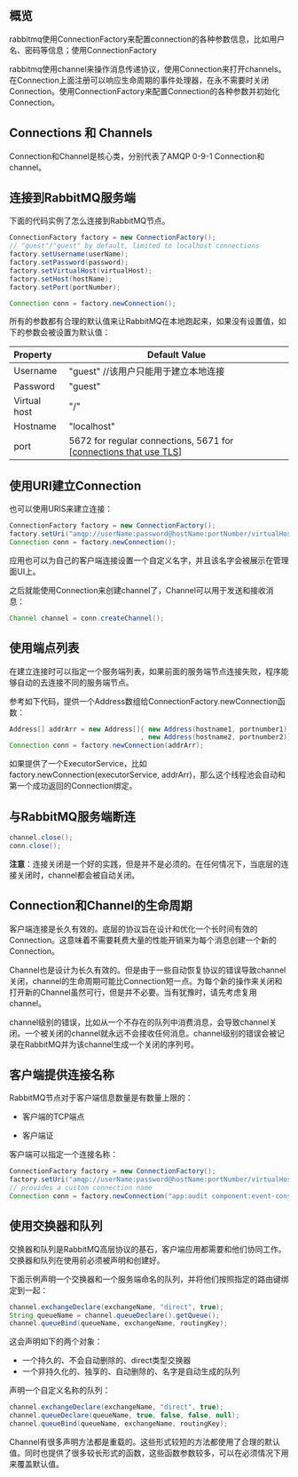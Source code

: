 ## 概览

rabbitmq使用ConnectionFactory来配置connection的各种参数信息，比如用户名、密码等信息；使用ConnectionFactory

rabbitmq使用channel来操作消息传递协议，使用Connection来打开channels。在Connection上面注册可以响应生命周期的事件处理器，在永不需要时关闭Connection。使用ConnectionFactory来配置Connection的各种参数并初始化Connection。

## Connections 和 Channels

Connection和Channel是核心类，分别代表了AMQP 0-9-1 Connection和channel。

## 连接到RabbitMQ服务端

下面的代码实例了怎么连接到RabbitMQ节点。

```java
ConnectionFactory factory = new ConnectionFactory();
// "guest"/"guest" by default, limited to localhost connections
factory.setUsername(userName);
factory.setPassword(password);
factory.setVirtualHost(virtualHost);
factory.setHost(hostName);
factory.setPort(portNumber);

Connection conn = factory.newConnection();
```

所有的参数都有合理的默认值来让RabbitMQ在本地跑起来，如果没有设置值，如下的参数会被设置为默认值：

| Property     | Default Value                                                |
| :----------- | ------------------------------------------------------------ |
| Username     | "guest" //该用户只能用于建立本地连接                         |
| Password     | "guest"                                                      |
| Virtual host | "/"                                                          |
| Hostname     | "localhost"                                                  |
| port         | 5672 for regular connections, 5671 for [[connections that use TLS](https://www.rabbitmq.com/ssl.html)] |

## 使用URI建立Connection

也可以使用URIS来建立连接：

```java
ConnectionFactory factory = new ConnectionFactory();
factory.setUri("amqp://userName:password@hostName:portNumber/virtualHost");
Connection conn = factory.newConnection();
```

应用也可以为自己的客户端连接设置一个自定义名字，并且该名字会被展示在管理面UI上。

之后就能使用Connection来创建channel了，Channel可以用于发送和接收消息：

```java
Channel channel = conn.createChannel();
```

## 使用端点列表

在建立连接时可以指定一个服务端列表，如果前面的服务端节点连接失败，程序能够自动的去连接不同的服务端节点。

参考如下代码，提供一个Address数组给ConnectionFactory.newConnection函数：

```java
Address[] addrArr = new Address[]{ new Address(hostname1, portnumber1)
                                 , new Address(hostname2, portnumber2)};
Connection conn = factory.newConnection(addrArr);
```

如果提供了一个ExecutorService，比如factory.newConnection(executorService, addrArr)，那么这个线程池会自动和第一个成功返回的Connection绑定。

## 与RabbitMQ服务端断连

```java
channel.close();
conn.close();
```

**注意**：连接关闭是一个好的实践，但是并不是必须的。在任何情况下，当底层的连接关闭时，channel都会被自动关闭。

## Connection和Channel的生命周期

客户端连接是长久有效的。底层的协议旨在设计和优化一个长时间有效的Connection。这意味着不需要耗费大量的性能开销来为每个消息创建一个新的Connection。

Channel也是设计为长久有效的。但是由于一些自动恢复协议的错误导致channel关闭，channel的生命周期可能比Connection短一点。为每个新的操作来关闭和打开新的Channel虽然可行，但是并不必要。当有犹豫时，请先考虑复用channel。

channel级别的错误，比如从一个不存在的队列中消费消息，会导致channel关闭。一个被关闭的channel就永远不会接收任何消息。channel级别的错误会被记录在RabbitMQ并为该channel生成一个关闭的序列号。

## 客户端提供连接名称

RabbitMQ节点对于客户端信息数量是有数量上限的：

- 客户端的TCP端点

- 客户端证

客户端可以指定一个连接名称：

```java
ConnectionFactory factory = new ConnectionFactory();
factory.setUri("amqp://userName:password@hostName:portNumber/virtualHost");
// provides a custom connection name
Connection conn = factory.newConnection("app:audit component:event-consumer");
```

## 使用交换器和队列

交换器和队列是RabbitMQ高层协议的基石，客户端应用都需要和他们协同工作。交换器和队列在使用前必须被声明和创建好。

下面示例声明一个交换器和一个服务端命名的队列，并将他们按照指定的路由键绑定到一起：

```java
channel.exchangeDeclare(exchangeName, "direct", true);
String queueName = channel.queueDeclare().getQueue();
channel.queueBind(queueName, exchangeName, routingKey);
```

这会声明如下的两个对象：

- 一个持久的、不会自动删除的、direct类型交换器
- 一个非持久化的、独享的、自动删除的、名字是自动生成的队列

声明一个自定义名称的队列：

```java
channel.exchangeDeclare(exchangeName, "direct", true);
channel.queueDeclare(queueName, true, false, false, null);
channel.queueBind(queueName, exchangeName, routingKey);
```

Channel有很多声明方法都是重载的。这些形式较短的方法都使用了合理的默认值。同时也提供了很多较长形式的函数，这些函数参数较多，可以在必须情况下用来覆盖默认值。

